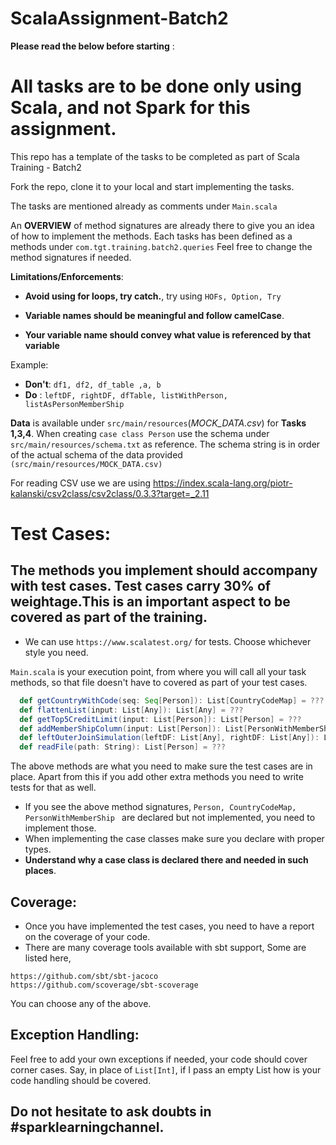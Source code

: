 # ScalaAssignment-Batch2

__Please read the below before starting__ : 

# All tasks are to be done only using Scala, and not Spark for this assignment.

This repo has a template of the tasks to be completed as part of Scala Training - Batch2

Fork the repo, clone it to your local and start implementing the tasks.

The tasks are mentioned already as comments under ```Main.scala```

An __OVERVIEW__ of method signatures are already there to give you an idea of how to implement the methods.
Each tasks has been defined as a methods under ```com.tgt.training.batch2.queries```
Feel free to change the method signatures if needed.

__Limitations/Enforcements__:
* __Avoid using for loops, try catch.__, try using ```HOFs, Option, Try```

* __Variable names should be meaningful and follow camelCase__. 
* __Your variable name should convey what value is referenced by that variable__

Example:
* __Don't__:  ```df1, df2, df_table ,a, b```
* __Do__   :  ```leftDF, rightDF, dfTable, listWithPerson, listAsPersonMemberShip```

__Data__ is available under ```src/main/resources```(_MOCK_DATA.csv_) for __Tasks 1,3,4__.
When creating ```case class Person``` use the schema under ```src/main/resources/schema.txt``` as reference. The schema string is in order of the actual schema of the data provided ```(src/main/resources/MOCK_DATA.csv)```

For reading CSV use we are using https://index.scala-lang.org/piotr-kalanski/csv2class/csv2class/0.3.3?target=_2.11


# Test Cases:
## The methods you implement should accompany with test cases. Test cases carry 30% of weightage.This is an important aspect to be covered as part of the training.

* We can use  ```https://www.scalatest.org/``` for tests. Choose whichever style you need.

```Main.scala```  is your execution point, from where you will call all your task methods, so that file doesn't have to covered as part of your test cases.
```scala
  def getCountryWithCode(seq: Seq[Person]): List[CountryCodeMap] = ???
  def flattenList(input: List[Any]): List[Any] = ???
  def getTop5CreditLimit(input: List[Person]): List[Person] = ???
  def addMemberShipColumn(input: List[Person]): List[PersonWithMemberShip] = ???
  def leftOuterJoinSimulation(leftDF: List[Any], rightDF: List[Any]): List[Any] = ???
  def readFile(path: String): List[Person] = ???
  ```
The above methods are what you need to make sure the test cases are in place. Apart from this if you add other extra methods you need to write tests for that as well. 
  
* If you see the above method signatures, ```Person, CountryCodeMap, PersonWithMemberShip ``` are declared but not implemented, you need to implement those.
* When implementing the case classes make sure you declare with proper types.
* __Understand why a case class is declared there and needed in such places__.
 
## Coverage:
* Once you have implemented the test cases, you need to have a report on the coverage of your code.
* There are many coverage tools available with sbt support, Some are listed here,
```
https://github.com/sbt/sbt-jacoco
https://github.com/scoverage/sbt-scoverage
```
You can choose any of the above.

## Exception Handling:
Feel free to add your own exceptions if needed, your code should cover corner cases.
Say, in place of ```List[Int]```, if I pass an empty List how is your code handling should be covered.

## Do not hesitate to ask doubts in #sparklearningchannel.

